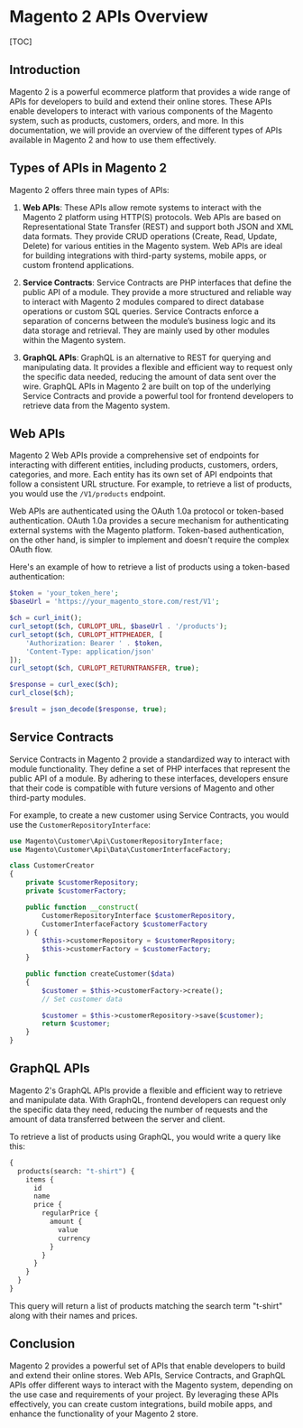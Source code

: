 # Magento 2 APIs Overview

[TOC]

## Introduction

Magento 2 is a powerful ecommerce platform that provides a wide range of APIs for developers to build and extend their
online stores. These APIs enable developers to interact with various components of the Magento system, such as products,
customers, orders, and more. In this documentation, we will provide an overview of the different types of APIs available
in Magento 2 and how to use them effectively.

## Types of APIs in Magento 2

Magento 2 offers three main types of APIs:

1. **Web APIs**: These APIs allow remote systems to interact with the Magento 2 platform using HTTP(S) protocols. Web
   APIs are based on Representational State Transfer (REST) and support both JSON and XML data formats. They provide
   CRUD operations (Create, Read, Update, Delete) for various entities in the Magento system. Web APIs are ideal for
   building integrations with third-party systems, mobile apps, or custom frontend applications.

2. **Service Contracts**: Service Contracts are PHP interfaces that define the public API of a module. They provide a
   more structured and reliable way to interact with Magento 2 modules compared to direct database operations or custom
   SQL queries. Service Contracts enforce a separation of concerns between the module’s business logic and its data
   storage and retrieval. They are mainly used by other modules within the Magento system.

3. **GraphQL APIs**: GraphQL is an alternative to REST for querying and manipulating data. It provides a flexible and
   efficient way to request only the specific data needed, reducing the amount of data sent over the wire. GraphQL APIs
   in Magento 2 are built on top of the underlying Service Contracts and provide a powerful tool for frontend developers
   to retrieve data from the Magento system.

## Web APIs

Magento 2 Web APIs provide a comprehensive set of endpoints for interacting with different entities, including products,
customers, orders, categories, and more. Each entity has its own set of API endpoints that follow a consistent URL
structure. For example, to retrieve a list of products, you would use the `/V1/products` endpoint.

Web APIs are authenticated using the OAuth 1.0a protocol or token-based authentication. OAuth 1.0a provides a secure
mechanism for authenticating external systems with the Magento platform. Token-based authentication, on the other hand,
is simpler to implement and doesn't require the complex OAuth flow.

Here's an example of how to retrieve a list of products using a token-based authentication:

```php
$token = 'your_token_here';
$baseUrl = 'https://your_magento_store.com/rest/V1';

$ch = curl_init();
curl_setopt($ch, CURLOPT_URL, $baseUrl . '/products');
curl_setopt($ch, CURLOPT_HTTPHEADER, [
    'Authorization: Bearer ' . $token,
    'Content-Type: application/json'
]);
curl_setopt($ch, CURLOPT_RETURNTRANSFER, true);

$response = curl_exec($ch);
curl_close($ch);

$result = json_decode($response, true);
```

## Service Contracts

Service Contracts in Magento 2 provide a standardized way to interact with module functionality. They define a set of
PHP interfaces that represent the public API of a module. By adhering to these interfaces, developers ensure that their
code is compatible with future versions of Magento and other third-party modules.

For example, to create a new customer using Service Contracts, you would use the `CustomerRepositoryInterface`:

```php
use Magento\Customer\Api\CustomerRepositoryInterface;
use Magento\Customer\Api\Data\CustomerInterfaceFactory;

class CustomerCreator
{
    private $customerRepository;
    private $customerFactory;

    public function __construct(
        CustomerRepositoryInterface $customerRepository,
        CustomerInterfaceFactory $customerFactory
    ) {
        $this->customerRepository = $customerRepository;
        $this->customerFactory = $customerFactory;
    }

    public function createCustomer($data)
    {
        $customer = $this->customerFactory->create();
        // Set customer data

        $customer = $this->customerRepository->save($customer);
        return $customer;
    }
}
```

## GraphQL APIs

Magento 2's GraphQL APIs provide a flexible and efficient way to retrieve and manipulate data. With GraphQL, frontend
developers can request only the specific data they need, reducing the number of requests and the amount of data
transferred between the server and client.

To retrieve a list of products using GraphQL, you would write a query like this:

```graphql
{
  products(search: "t-shirt") {
    items {
      id
      name
      price {
        regularPrice {
          amount {
            value
            currency
          }
        }
      }
    }
  }
}
```

This query will return a list of products matching the search term "t-shirt" along with their names and prices.

## Conclusion

Magento 2 provides a powerful set of APIs that enable developers to build and extend their online stores. Web APIs,
Service Contracts, and GraphQL APIs offer different ways to interact with the Magento system, depending on the use case
and requirements of your project. By leveraging these APIs effectively, you can create custom integrations, build mobile
apps, and enhance the functionality of your Magento 2 store.
